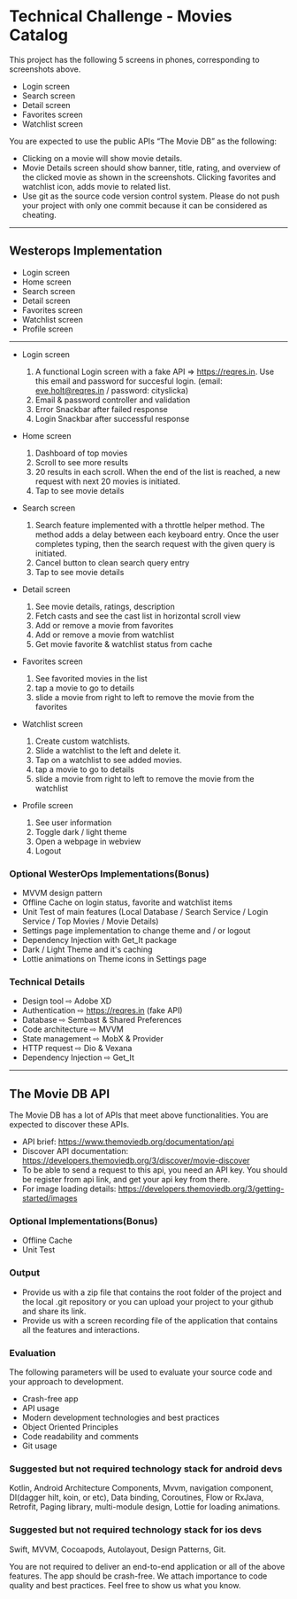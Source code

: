 # Technical Challenge - Movies Catalog

This project has the following 5 screens in phones, corresponding to screenshots above.
* Login screen
* Search screen
* Detail screen
* Favorites screen
* Watchlist screen


You are expected to use the public APIs “​The Movie DB​” as the following:
* Clicking on a movie will show movie details.
* Movie Details screen should show banner, title, rating, and overview of the clicked movie as shown in the screenshots. Clicking favorites and watchlist icon, adds movie to related list.
* Use git as the source code version control system. Please do not push your project with only one commit because it can be considered as cheating.

---------- 

## Westerops Implementation

* Login screen
* Home screen
* Search screen
* Detail screen
* Favorites screen
* Watchlist screen
* Profile screen

---------- 

* Login screen

  1. A functional Login screen with a fake API => https://reqres.in.
  Use this email and password for succesful login. (email: eve.holt@reqres.in / password: cityslicka)
  2. Email & password controller and validation
  3. Error Snackbar after failed response
  4. Login Snackbar after successful response

* Home screen
  1. Dashboard of top movies
  2. Scroll to see more results
  3. 20 results in each scroll. When the end of the list is reached, a new request with next 20 movies is initiated.
  4. Tap to see movie details

* Search screen
  1. Search feature implemented with a throttle helper method. The method adds a delay between each keyboard entry. Once the user completes typing, then the search request with the given query is initiated.
  2. Cancel button to clean search query entry
  3. Tap to see movie details

* Detail screen
  1. See movie details, ratings, description
  2. Fetch casts and see the cast list in horizontal scroll view
  2. Add or remove a movie from favorites
  3. Add or remove a movie from watchlist
  4. Get movie favorite & watchlist status from cache

* Favorites screen
  1. See favorited movies in the list
  2. tap a movie to go to details
  3. slide a movie from right to left to remove the movie from the favorites

* Watchlist screen
  1. Create custom watchlists.
  2. Slide a watchlist to the left and delete it.
  3. Tap on a watchlist to see added movies.
  4. tap a movie to go to details
  5. slide a movie from right to left to remove the movie from the watchlist

* Profile screen
  1. See user information
  2. Toggle dark / light theme
  3. Open a webpage in webview
  4. Logout


### Optional WesterOps Implementations(Bonus)
* MVVM design pattern
* ​Offline Cache on login status, favorite and watchlist items
* ​Unit Test of main features (Local Database / Search Service / Login Service / Top Movies / Movie Details)
* Settings page implementation to change theme and / or logout
* Dependency Injection with Get_It package
* Dark / Light Theme and it's caching
* Lottie animations on Theme icons in Settings page

### Technical Details
* Design tool ⇨ Adobe XD
* Authentication ⇨ https://reqres.in (fake API)
* Database ⇨ Sembast & Shared Preferences
* Code architecture ⇨ MVVM
* State management ⇨ MobX & Provider
* HTTP request ⇨ Dio & Vexana
* Dependency Injection ⇨ Get_It

---------- 
## The Movie DB API
The Movie DB ​has a lot of APIs that meet above functionalities. You are expected to discover these APIs.
* API brief: ​https://www.themoviedb.org/documentation/api
* Discover API documentation: ​https://developers.themoviedb.org/3/discover/movie-discover 
* To be able to send a request to this api, you need an API key. You should be register from api link, and get your api key from there.
* For image loading details: ​https://developers.themoviedb.org/3/getting-started/images 

### Optional Implementations(Bonus)
* ​Offline Cache
* ​Unit Test

### Output
* ​Provide us with a zip file that contains the root folder of the project and the local .git repository or you can upload your project to your github and share its link.
* ​Provide us with a screen recording file of the application that contains all the features and interactions.



### Evaluation
​The following parameters will be used to evaluate your source code and your approach to development. 
* Crash-free app
* API usage
* Modern development technologies and best practices
* Object Oriented Principles
* Code readability and comments
* Git usage
### Suggested but not required technology stack for android devs

Kotlin, Android Architecture Components, Mvvm, navigation component, DI(dagger hilt, koin, or etc), Data binding, Coroutines, Flow or RxJava, Retrofit, Paging library, multi-module design, Lottie for loading animations.

### Suggested but not required technology stack for ios devs

Swift, MVVM, Cocoapods, Autolayout, Design Patterns, Git.


You are not required to deliver an end-to-end application or all of the above features. The app should be crash-free. We attach importance to c​ode quality​ and best practices. Feel free to show us what you know.
